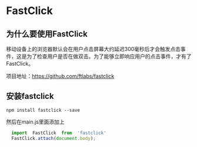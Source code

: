 # FastClick

## 为什么要使用FastClick

移动设备上的浏览器默认会在用户点击屏幕大约延迟300毫秒后才会触发点击事件，这是为了检查用户是否在做双击。为了能够立即响应用户的点击事件，才有了FastClick。

项目地址：https://github.com/ftlabs/fastclick



## 安装fastclick

`npm install fastclick --save`

然后在main.js里面添加上

```javascript
  import  FastClick  from  'fastclick'
  FastClick.attach(document.body);
```




